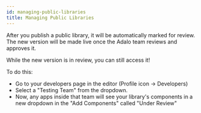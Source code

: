 ```yaml
---
id: managing-public-libraries
title: Managing Public Libraries
---
```


After you publish a public library, it will be automatically marked for review. The new version will be made live once the Adalo team reviews and approves it.

While the new version is in review, you can still access it!

To do this:

- Go to your developers page in the editor (Profile icon -> Developers)
- Select a "Testing Team" from the dropdown.
- Now, any apps inside that team will see your library's components in a new dropdown in the "Add Components" called "Under Review"
